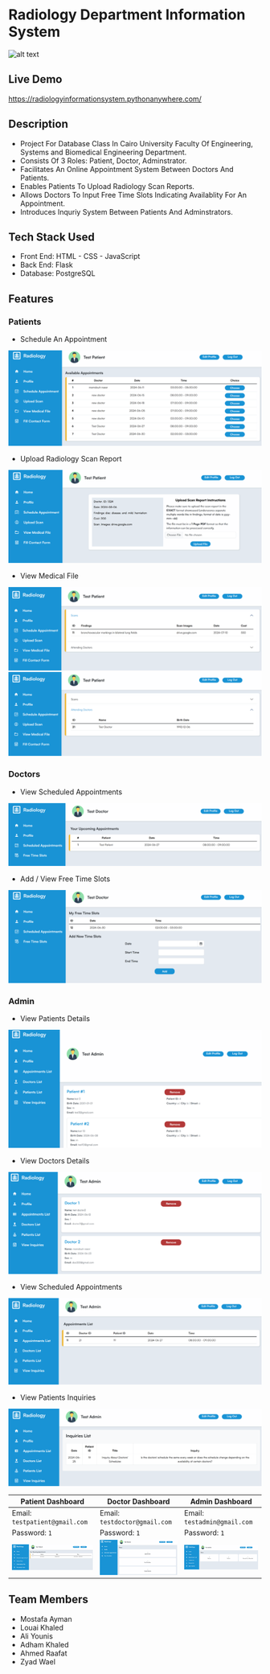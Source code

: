 # Radiology Department Information System
![alt text](screenshots/landing_page.PNG)

## Live Demo
https://radiologyinformationsystem.pythonanywhere.com/

## Description

- Project For Database Class In Cairo University Faculty Of Engineering, Systems and Biomedical Engineering Department.
- Consists Of 3 Roles: Patient, Doctor, Adminstrator.
- Facilitates An Online Appointment System Between Doctors And Patients.
- Enables Patients To Upload Radiology Scan Reports.
- Allows Doctors To Input Free Time Slots Indicating Availablity For An Appointment.
- Introduces Inquriy System Between Patients And Adminstrators.

## Tech Stack Used
- Front End: HTML - CSS - JavaScript
- Back End: Flask
- Database: PostgreSQL

## Features

### Patients
- Schedule An Appointment
   
![alt text](screenshots/patient_schedule_appointment.PNG)
- Upload Radiology Scan Report

![alt text](screenshots/patient_upload_scan.PNG)
- View Medical File
  
![alt text](<screenshots/patient_view_medical_file (scans).PNG>)
![alt text](<screenshots/patient_view_medical_file (attending doctors).PNG>)     

### Doctors
- View Scheduled Appointments
  
![alt text](screenshots/doctor_scheduled_appointments.PNG)
- Add / View Free Time Slots

![alt text](screenshots/doctor_free_time_slots.PNG)

### Admin
- View Patients Details   

![alt text](screenshots/admin_patients_list.PNG)
- View Doctors Details 

![alt text](screenshots/admin_doctors_list.PNG)
- View Scheduled Appointments  

![alt text](screenshots/admin_appointments_list.PNG)
- View Patients Inquiries

![alt text](screenshots/admin_view_inquiries.PNG)

| Patient Dashboard                             | Doctor Dashboard         | Admin Dashboard            |
| ----------------------------------------------| ---------------------| -----------------------------------------------|
| Email: `testpatient@gmail.com` | Email: `testdoctor@gmail.com` |   Email: `testadmin@gmail.com` | 
| Password: `1`                  |  Password: `1`                |  Password: `1`                |
| ![alt text](<screenshots/patient_home (appointments).PNG>) |  ![alt text](screenshots/doctor_home.PNG) | ![alt text](screenshots/admin_home.PNG) |


## Team Members

- Mostafa Ayman
- Louai Khaled
- Ali Younis
- Adham Khaled
- Ahmed Raafat
- Zyad Wael
